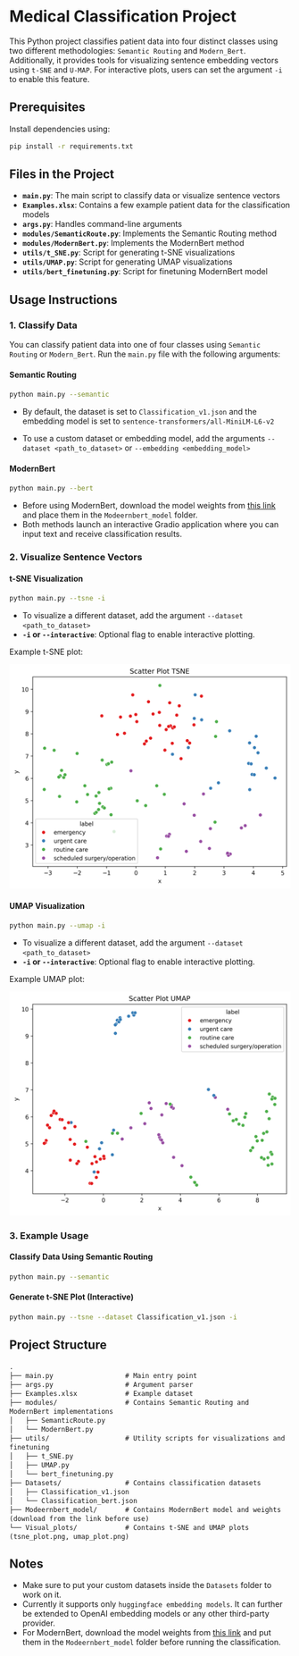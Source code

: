# Medical Classification Project

This Python project classifies patient data into four distinct classes using two different methodologies: `Semantic Routing` and `Modern_Bert`. Additionally, it provides tools for visualizing sentence embedding vectors using `t-SNE` and `U-MAP`. For interactive plots, users can set the argument `-i` to enable this feature.

## Prerequisites

Install dependencies using:

```bash
pip install -r requirements.txt
```

## Files in the Project

* **`main.py`**: The main script to classify data or visualize sentence vectors
* **`Examples.xlsx`**: Contains a few example patient data for the classification models
* **`args.py`**: Handles command-line arguments
* **`modules/SemanticRoute.py`**: Implements the Semantic Routing method
* **`modules/ModernBert.py`**: Implements the ModernBert method
* **`utils/t_SNE.py`**: Script for generating t-SNE visualizations
* **`utils/UMAP.py`**: Script for generating UMAP visualizations
* **`utils/bert_finetuning.py`**: Script for finetuning ModernBert model

## Usage Instructions

### 1. Classify Data

You can classify patient data into one of four classes using `Semantic Routing` or `Modern_Bert`. Run the `main.py` file with the following arguments:

#### Semantic Routing

```bash
python main.py --semantic
```

* By default, the dataset is set to `Classification_v1.json` and the embedding model is set to `sentence-transformers/all-MiniLM-L6-v2`

* To use a custom dataset or embedding model, add the arguments `--dataset <path_to_dataset>` or `--embedding <embedding_model>`

#### ModernBert

```bash
python main.py --bert
```

* Before using ModernBert, download the model weights from [this link](#) and place them in the `Modeernbert_model` folder.
* Both methods launch an interactive Gradio application where you can input text and receive classification results.

### 2. Visualize Sentence Vectors

#### t-SNE Visualization

```bash
python main.py --tsne -i
```

* To visualize a different dataset, add the argument `--dataset <path_to_dataset>`
* **`-i` or `--interactive`**: Optional flag to enable interactive plotting.

Example t-SNE plot:

![t-SNE Plot](Visual_plots/TSNE_Visual.png)

#### UMAP Visualization

```bash
python main.py --umap -i
```

* To visualize a different dataset, add the argument `--dataset <path_to_dataset>`
* **`-i` or `--interactive`**: Optional flag to enable interactive plotting.

Example UMAP plot:

![UMAP Plot](Visual_plots/UMAP_Visual.png)

### 3. Example Usage

#### Classify Data Using Semantic Routing

```bash
python main.py --semantic
```

#### Generate t-SNE Plot (Interactive)

```bash
python main.py --tsne --dataset Classification_v1.json -i
```

## Project Structure

```plaintext
.
├── main.py                  # Main entry point
├── args.py                  # Argument parser
├── Examples.xlsx            # Example dataset
├── modules/                 # Contains Semantic Routing and ModernBert implementations
│   ├── SemanticRoute.py
│   └── ModernBert.py
├── utils/                   # Utility scripts for visualizations and finetuning
│   ├── t_SNE.py
│   ├── UMAP.py
│   └── bert_finetuning.py
├── Datasets/                # Contains classification datasets
│   ├── Classification_v1.json
│   └── Classification_bert.json
├── Modeernbert_model/       # Contains ModernBert model and weights (download from the link before use)
└── Visual_plots/            # Contains t-SNE and UMAP plots (tsne_plot.png, umap_plot.png)
```

## Notes

* Make sure to put your custom datasets inside the `Datasets` folder to work on it.
* Currently it supports only `huggingface embedding models`. It can further be extended to OpenAI embedding models or any other third-party provider.
* For ModernBert, download the model weights from [this link](https://drive.google.com/file/d/1EFjGK_Y7ByFaq-zvWfeRUnryQJirSQ-W/view?usp=drive_link) and put them in the `Modeernbert_model` folder before running the classification.
